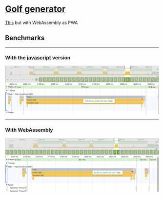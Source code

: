 # [Golf generator](https://alexisloiselle.github.io/golf-generator-wasm)

[This](https://github.com/alexisloiselle/golf-generator) but with WebAssembly as PWA

## Benchmarks

<hr/>

### With the [javascript](https://github.com/alexisloiselle/golf-generator) version

<img src="./1590805097.png" width="1024" />

<hr/>

### With WebAssembly

<img src="./1590805048.png" width="1024" />

